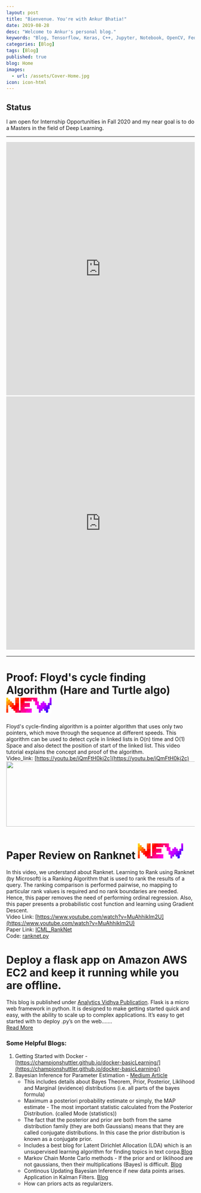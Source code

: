 ```yaml
---
layout: post
title: "Bienvenue. You're with Ankur Bhatia!"
date: 2019-08-28
desc: "Welcome to Ankur's personal blog."
keywords: "Blog, Tensorflow, Keras, C++, Jupyter, Notebook, OpenCV, Federated-Learning, Robotics, Drones, Electronics, and much more..."
categories: [Blog]
tags: [Blog]
published: true
blog: Home
images:
  - url: /assets/Cover-Home.jpg
icon: icon-html
---
```


## Status
I am open for Internship Opportunities in Fall 2020 and my near goal is to do a Masters in the field of Deep Learning. <br>

------



<iframe src="https://www.linkedin.com/embed/feed/update/urn:li:share:6675080824905375744" allowfullscreen="" title="Embedded post" width="504" height="676" frameborder="0"></iframe>  <iframe src="https://www.linkedin.com/embed/feed/update/urn:li:share:6673205140901777408" allowfullscreen="" title="Embedded post" width="504" height="676" frameborder="0"></iframe> <br>

------
# Proof: Floyd's cycle finding Algorithm (Hare and Turtle algo)  <img src="/assets/HomePage_Blogs/new_small.gif"> <br>
Floyd's cycle-finding algorithm is a pointer algorithm that uses only two pointers, which move through the sequence at different speeds. This algorithm can be used to detect cycle in linked lists in O(n) time and O(1) Space and also detect the position of start of the linked list. This video tutorial explains the concept and proof of the algorithm. <br>
Video_link: [https://youtu.be/iQmFtH0kj2c](https://youtu.be/iQmFtH0kj2c) <br>
<img src="/assets/HomePage_Blogs/HareAndTurtle.gif" height="174" width="600">  <br>

# Paper Review on Ranknet <img src="/assets/HomePage_Blogs/new_small.gif"> <br>
In this video, we understand about Ranknet. Learning to Rank using Ranknet (by Microsoft) is a Ranking Algorithm that is used to rank the results of a query. The ranking comparison is performed pairwise, no mapping to particular rank values is required and no rank boundaries are needed. Hence, this paper removes the need of performing ordinal regression. Also, this paper presents a probabilistic cost function and learning using Gradient Descent.<br>
Video Link: [https://www.youtube.com/watch?v=MuAhhikIm2U](https://www.youtube.com/watch?v=MuAhhikIm2U) <br>
Paper Link: [ICML_RankNet](https://icml.cc/2015/wp-content/uploads/2015/06/icml_ranking.pdf) <br>
Code: [ranknet.py](https://github.com/airalcorn2/RankNet/blob/master/ranknet.py) <br>


# Deploy a flask app on Amazon AWS EC2 and keep it running while you are offline. <br>
This blog is published under [Analytics Vidhya Publication](https://medium.com/analytics-vidhya). Flask is a micro web framework in python. It is designed to make getting started quick and easy, with the ability to scale up to complex applications. It’s easy to get started with to deploy .py’s on the web....... <br>
[Read More](https://medium.com/analytics-vidhya/deploy-a-flask-app-on-amazon-aws-ec2-and-keep-it-running-while-you-are-offline-38d22571e2c5)


### Some Helpful Blogs:
1. Getting Started with Docker - [https://championshuttler.github.io/docker-basicLearning/](https://championshuttler.github.io/docker-basicLearning/)
2. Bayesian Inference for Parameter Estimation - [Medium Article](https://towardsdatascience.com/probability-concepts-explained-bayesian-inference-for-parameter-estimation-90e8930e5348)
	* This includes details about Bayes Theorem, Prior, Posterior, Liklihood and Marginal (evidence) distributions (i.e. all parts of the bayes formula)
	* Maximum a posteriori probability estimate or simply, the MAP estimate - The most important statistic calculated from the Posterior Distribution. (called Mode (statistics))
	* The fact that the posterior and prior are both from the same distribution family (they are both Gaussians) means that they are called conjugate distributions. In this case the prior distribution is known as a conjugate prior.
	* Includes a best blog for Latent Dirichlet Allocation (LDA) which is an unsupervised learning algorithm for finding topics in text corpa.[Blog](http://blog.echen.me/2011/08/22/introduction-to-latent-dirichlet-allocation/)
	* Markov Chain Monte Carlo methods - If the prior and or liklihood are not gaussians, then their multiplications (Bayes) is difficult. [Blog](https://towardsdatascience.com/a-zero-math-introduction-to-markov-chain-monte-carlo-methods-dcba889e0c50)
	* Continous Updating Bayesian Inference if new data points arises. Application in Kalman Filters. [Blog](http://www.bzarg.com/p/how-a-kalman-filter-works-in-pictures/)
	* How can priors acts as regularizers.
